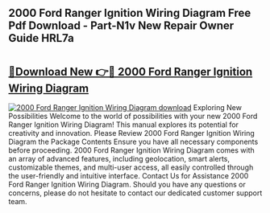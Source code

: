 ## 2000 Ford Ranger Ignition Wiring Diagram Free Pdf Download - Part-N1v New Repair Owner Guide HRL7a

# <h2><a href="http://dfunamj.blite.top/?on=2000+Ford+Ranger+Ignition+Wiring+Diagram">🔗Download New 👉🔴 2000 Ford Ranger Ignition Wiring Diagram</a></h2>

[![2000 Ford Ranger Ignition Wiring Diagram download](https://i.imgur.com/lujVjoI.png)](http://dfunamj.blite.top/?on=2000+Ford+Ranger+Ignition+Wiring+Diagram)
Exploring New Possibilities Welcome to the world of possibilities with your new 2000 Ford Ranger Ignition Wiring Diagram! This manual explores its potential for creativity and innovation. Please Review 2000 Ford Ranger Ignition Wiring Diagram the Package Contents Ensure you have all necessary components before proceeding. 2000 Ford Ranger Ignition Wiring Diagram comes with an array of advanced features, including geolocation, smart alerts, customizable themes, and multi-user access, all easily controlled through the user-friendly and intuitive interface. Contact Us for Assistance 2000 Ford Ranger Ignition Wiring Diagram. Should you have any questions or concerns, please do not hesitate to contact our dedicated customer support team.
